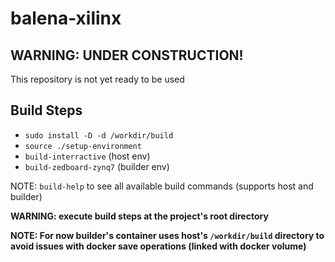 # balena-xilinx
## WARNING: UNDER CONSTRUCTION!

This repository is not yet ready to be used

## Build Steps
- `sudo install -D -d /workdir/build`
- `source ./setup-environment`
- `build-interractive` (host env)
- `build-zedboard-zynq7` (builder env)

NOTE: `build-help` to see all available build commands (supports host and builder)

**WARNING: execute build steps at the project's root directory**

**NOTE: For now builder's container uses host's `/workdir/build` directory to avoid issues with docker save operations (linked with docker volume)**